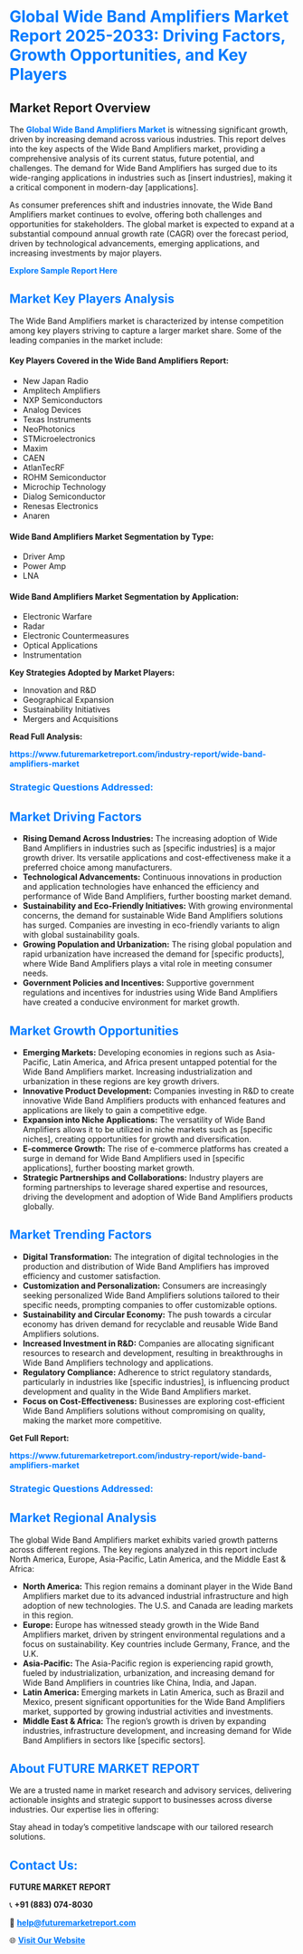 <h1 style="color: #007BFF;">Global Wide Band Amplifiers Market Report 2025-2033: Driving Factors, Growth Opportunities, and Key Players</h1>

<section id="overview">
<h2>Market Report Overview</h2>
<p>The <a href="https://www.futuremarketreport.com/industry-report/wide-band-amplifiers-market" style="color: #007BFF; text-decoration: none;"><strong>Global Wide Band Amplifiers Market</strong></a> is witnessing significant growth, driven by increasing demand across various industries. This report delves into the key aspects of the Wide Band Amplifiers market, providing a comprehensive analysis of its current status, future potential, and challenges. The demand for Wide Band Amplifiers has surged due to its wide-ranging applications in industries such as [insert industries], making it a critical component in modern-day [applications].</p>
<p>As consumer preferences shift and industries innovate, the Wide Band Amplifiers market continues to evolve, offering both challenges and opportunities for stakeholders. The global market is expected to expand at a substantial compound annual growth rate (CAGR) over the forecast period, driven by technological advancements, emerging applications, and increasing investments by major players.</p>
</section>

<section id="overview">
<p><a href="https://www.futuremarketreport.com/request-sample/reportId=76171" style="color: #007BFF; text-decoration: none;"><strong>Explore Sample Report Here</strong></a></p>
</section>

<section id="key-players">
<h2 style="color: #007BFF;">Market Key Players Analysis</h2>
<p>The Wide Band Amplifiers market is characterized by intense competition among key players striving to capture a larger market share. Some of the leading companies in the market include:</p>
<h4>Key Players Covered in the Wide Band Amplifiers Report:</h4>
<ul><li>New Japan Radio</li><li>Amplitech Amplifiers</li><li>NXP Semiconductors</li><li>Analog Devices</li><li>Texas Instruments</li><li>NeoPhotonics</li><li>STMicroelectronics</li><li>Maxim</li><li>CAEN</li><li>AtlanTecRF</li><li>ROHM Semiconductor</li><li>Microchip Technology</li><li>Dialog Semiconductor</li><li>Renesas Electronics</li><li>Anaren</li></ul>
<h4>Wide Band Amplifiers Market Segmentation by Type:</h4>
<ul><li>Driver Amp</li><li>Power Amp</li><li>LNA</li></ul>

<h4>Wide Band Amplifiers Market Segmentation by Application:</h4>
<ul><li>Electronic Warfare</li><li>Radar</li><li>Electronic Countermeasures</li><li>Optical Applications</li><li>Instrumentation</li></ul>
<p><strong>Key Strategies Adopted by Market Players:</strong></p>
<ul>
<li>Innovation and R&D</li>
<li>Geographical Expansion</li>
<li>Sustainability Initiatives</li>
<li>Mergers and Acquisitions</li>
</ul>
</section>

<section>
<p><strong>Read Full Analysis: </strong></p><a href="https://www.futuremarketreport.com/industry-report/wide-band-amplifiers-market" style="color: #007BFF; text-decoration: none;"><strong>https://www.futuremarketreport.com/industry-report/wide-band-amplifiers-market</strong></a>
<h3 style="color: #007BFF;">Strategic Questions Addressed:</h3>
</section>

<section id="driving-factors">
<h2 style="color: #007BFF;">Market Driving Factors</h2>
<ul>
<li><strong>Rising Demand Across Industries:</strong> The increasing adoption of Wide Band Amplifiers in industries such as [specific industries] is a major growth driver. Its versatile applications and cost-effectiveness make it a preferred choice among manufacturers.</li>
<li><strong>Technological Advancements:</strong> Continuous innovations in production and application technologies have enhanced the efficiency and performance of Wide Band Amplifiers, further boosting market demand.</li>
<li><strong>Sustainability and Eco-Friendly Initiatives:</strong> With growing environmental concerns, the demand for sustainable Wide Band Amplifiers solutions has surged. Companies are investing in eco-friendly variants to align with global sustainability goals.</li>
<li><strong>Growing Population and Urbanization:</strong> The rising global population and rapid urbanization have increased the demand for [specific products], where Wide Band Amplifiers plays a vital role in meeting consumer needs.</li>
<li><strong>Government Policies and Incentives:</strong> Supportive government regulations and incentives for industries using Wide Band Amplifiers have created a conducive environment for market growth.</li>
</ul>
</section>

<section id="growth-opportunities">
<h2 style="color: #007BFF;">Market Growth Opportunities</h2>
<ul>
<li><strong>Emerging Markets:</strong> Developing economies in regions such as Asia-Pacific, Latin America, and Africa present untapped potential for the Wide Band Amplifiers market. Increasing industrialization and urbanization in these regions are key growth drivers.</li>
<li><strong>Innovative Product Development:</strong> Companies investing in R&D to create innovative Wide Band Amplifiers products with enhanced features and applications are likely to gain a competitive edge.</li>
<li><strong>Expansion into Niche Applications:</strong> The versatility of Wide Band Amplifiers allows it to be utilized in niche markets such as [specific niches], creating opportunities for growth and diversification.</li>
<li><strong>E-commerce Growth:</strong> The rise of e-commerce platforms has created a surge in demand for Wide Band Amplifiers used in [specific applications], further boosting market growth.</li>
<li><strong>Strategic Partnerships and Collaborations:</strong> Industry players are forming partnerships to leverage shared expertise and resources, driving the development and adoption of Wide Band Amplifiers products globally.</li>
</ul>
</section>

<section id="trending-factors">
<h2 style="color: #007BFF;">Market Trending Factors</h2>
<ul>
<li><strong>Digital Transformation:</strong> The integration of digital technologies in the production and distribution of Wide Band Amplifiers has improved efficiency and customer satisfaction.</li>
<li><strong>Customization and Personalization:</strong> Consumers are increasingly seeking personalized Wide Band Amplifiers solutions tailored to their specific needs, prompting companies to offer customizable options.</li>
<li><strong>Sustainability and Circular Economy:</strong> The push towards a circular economy has driven demand for recyclable and reusable Wide Band Amplifiers solutions.</li>
<li><strong>Increased Investment in R&D:</strong> Companies are allocating significant resources to research and development, resulting in breakthroughs in Wide Band Amplifiers technology and applications.</li>
<li><strong>Regulatory Compliance:</strong> Adherence to strict regulatory standards, particularly in industries like [specific industries], is influencing product development and quality in the Wide Band Amplifiers market.</li>
<li><strong>Focus on Cost-Effectiveness:</strong> Businesses are exploring cost-efficient Wide Band Amplifiers solutions without compromising on quality, making the market more competitive.</li>
</ul>
</section>

<section>
<p><strong>Get Full Report: </strong></p><a href="https://www.futuremarketreport.com/industry-report/wide-band-amplifiers-market" style="color: #007BFF; text-decoration: none;"><strong>https://www.futuremarketreport.com/industry-report/wide-band-amplifiers-market</strong></a>
<h3 style="color: #007BFF;">Strategic Questions Addressed:</h3>
</section>


<section id="regional-analysis">
<h2 style="color: #007BFF;">Market Regional Analysis</h2>
<p>The global Wide Band Amplifiers market exhibits varied growth patterns across different regions. The key regions analyzed in this report include North America, Europe, Asia-Pacific, Latin America, and the Middle East & Africa:</p>
<ul>
<li><strong>North America:</strong> This region remains a dominant player in the Wide Band Amplifiers market due to its advanced industrial infrastructure and high adoption of new technologies. The U.S. and Canada are leading markets in this region.</li>
<li><strong>Europe:</strong> Europe has witnessed steady growth in the Wide Band Amplifiers market, driven by stringent environmental regulations and a focus on sustainability. Key countries include Germany, France, and the U.K.</li>
<li><strong>Asia-Pacific:</strong> The Asia-Pacific region is experiencing rapid growth, fueled by industrialization, urbanization, and increasing demand for Wide Band Amplifiers in countries like China, India, and Japan.</li>
<li><strong>Latin America:</strong> Emerging markets in Latin America, such as Brazil and Mexico, present significant opportunities for the Wide Band Amplifiers market, supported by growing industrial activities and investments.</li>
<li><strong>Middle East & Africa:</strong> The region’s growth is driven by expanding industries, infrastructure development, and increasing demand for Wide Band Amplifiers in sectors like [specific sectors].</li>
</ul>
</section>

<footer>
<h2 style="color: #007BFF;">About FUTURE MARKET REPORT</h2>
<p>We are a trusted name in market research and advisory services, delivering actionable insights and strategic support to businesses across diverse industries. Our expertise lies in offering:</p>

<p>Stay ahead in today’s competitive landscape with our tailored research solutions.</p>

<h2 style="color: #007BFF;">Contact Us:</h2>
<p><strong>FUTURE MARKET REPORT</strong></p>
<p>📞 <strong>+91 (883) 074-8030</strong></p>
<p>📧 <strong><a href="mailto:help@futuremarketreport.com" style="color: #007BFF;">help@futuremarketreport.com</a></strong></p>
<p>🌐 <strong><a href="https://www.futuremarketreport.com/" style="color: #007BFF;">Visit Our Website</a></strong></p>
</footer>